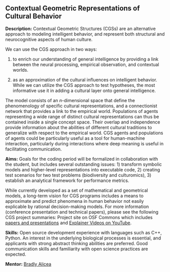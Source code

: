 ## Contextual Geometric Representations of Cultural Behavior  

**Description:** Contextual Geometric Structures (CGSs) are an alternative approach to modeling intelligent behavior, and represent both structural and neurocognitive aspects of human culture. 

We can use the CGS approach in two ways: 

1) to enrich our understanding of general intelligence by providing a link between the neural processing, empirical observation, and contextual worlds.  

2) as an approximation of the cultural influences on intelligent behavior. While we can utilize the CGS approach to test hypotheses, the most informative use it in adding a cultural layer onto general intelligence.  

The model consists of an _n_-dimensional space that define the phenomenology of specific cultural representations, and a connectionist network that provides a link to the empirical world. Populations of agents representing a wide range of distinct cultural representations can thus be contained inside a single concept space. Their overlap and independence provide information about the abilities of different cultural traditions to generalize with respect to the empirical world. CGS agents and populations of agents could be particularly useful as a tool for human-machine interaction, particularly during interactions where deep meaning is useful in facilitating communication.

**Aims:** Goals for the coding period will be formalized in collaboration with the student, but includes several outstanding issues: 1) transform symbolic models and higher-level representations into executable code, 2) creating test scenarios for two test problems (biodiversity and culturomics), 3) establish an analytical framework for performance metrics.

While currently developed as a set of mathematical and geometrical models, a long-term vision for CGS programs includes a means to approximate and predict phenomena in human behavior not easily explicable by rational decision-making models. For more information (conference presentation and technical papers), please see the following CGS project summaries: Project site on OSF Commons which includes [papers and presentations](https://osf.io/ynffr/) and [Explainer Videos on YouTube](https://www.youtube.com/watch?v=1Odu9LMo1kY&list=PL4RJ4xCetB62KEKyVsyOo3pYTabvVCRVg).

**Skills:** Open source development experience with languages such as C++, Python. An interest in the underlying biological processes is essential, and applicants with strong abstract thinking abilities are preferred. Good communication skills and familiarity with open science practices are expected.

**Mentor:** [Bradly Alicea](bradly.alicea@outlook.com)
